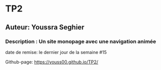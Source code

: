 # TP2

## Auteur: Youssra Seghier

### Description : Un site monopage avec une navigation animée

date de remise: le dernier jour de la semaine #15

Github-page: https://youss00.github.io/TP2/
